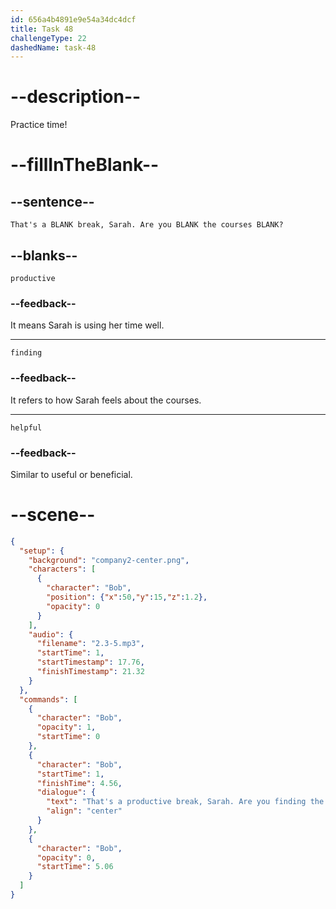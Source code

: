 ```yaml
---
id: 656a4b4891e9e54a34dc4dcf
title: Task 48
challengeType: 22
dashedName: task-48
---
```


<!-- (Audio) Bob: That's a productive break, Sarah. Are you finding the courses helpful? -->

# --description--

Practice time!

# --fillInTheBlank--

## --sentence--

`That's a BLANK break, Sarah. Are you BLANK the courses BLANK?`

## --blanks--

`productive`

### --feedback--

It means Sarah is using her time well.

---

`finding`

### --feedback--

It refers to how Sarah feels about the courses.

---

`helpful`

### --feedback--

Similar to useful or beneficial.

# --scene--

```json
{
  "setup": {
    "background": "company2-center.png",
    "characters": [
      {
        "character": "Bob",
        "position": {"x":50,"y":15,"z":1.2},
        "opacity": 0
      }
    ],
    "audio": {
      "filename": "2.3-5.mp3",
      "startTime": 1,
      "startTimestamp": 17.76,
      "finishTimestamp": 21.32
    }
  },
  "commands": [
    {
      "character": "Bob",
      "opacity": 1,
      "startTime": 0
    },
    {
      "character": "Bob",
      "startTime": 1,
      "finishTime": 4.56,
      "dialogue": {
        "text": "That's a productive break, Sarah. Are you finding the courses helpful?",
        "align": "center"
      }
    },
    {
      "character": "Bob",
      "opacity": 0,
      "startTime": 5.06
    }
  ]
}
```

